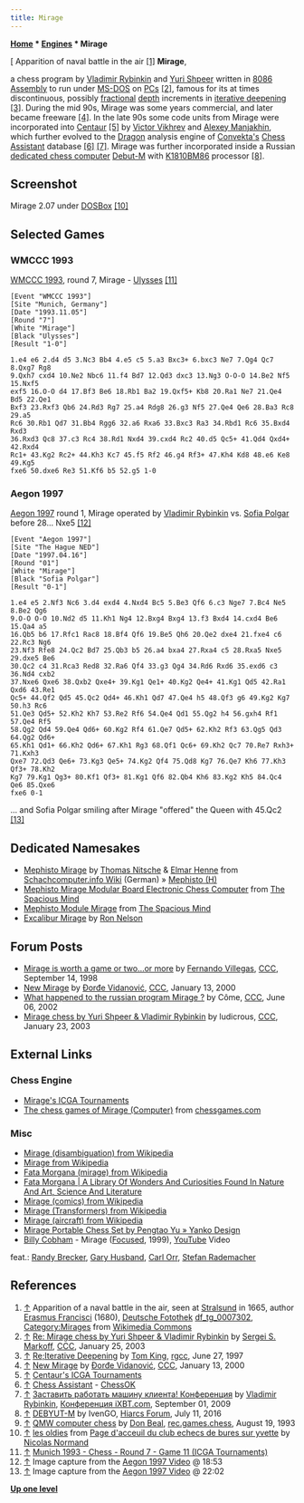 ```yaml
---
title: Mirage
---
```

**[Home](Home "Home") \* [Engines](Engines "Engines") \* Mirage**



[ Apparition of naval battle in the air <a id="cite-note-1" href="#cite-ref-1">[1]</a>
**Mirage**,  

a chess program by [Vladimir Rybinkin](Vladimir_Rybinkin "Vladimir Rybinkin") and [Yuri Shpeer](Yuri_Shpeer "Yuri Shpeer") written in [8086](8086 "8086") [Assembly](Assembly "Assembly") to run under [MS-DOS](MS-DOS "MS-DOS") on [PCs](IBM_PC "IBM PC") <a id="cite-note-2" href="#cite-ref-2">[2]</a>, famous for its at times discontinuous, possibly [fractional](Depth#FractionalPlies "Depth") [depth](Depth "Depth") increments in [iterative deepening](Iterative_Deepening "Iterative Deepening") <a id="cite-note-3" href="#cite-ref-3">[3]</a>.
During the mid 90s, Mirage was some years commercial, and later became freeware <a id="cite-note-4" href="#cite-ref-4">[4]</a>. 
In the late 90s some code units from Mirage were incorporated into [Centaur](Centaur "Centaur") <a id="cite-note-5" href="#cite-ref-5">[5]</a> by [Victor Vikhrev](Victor_Vikhrev "Victor Vikhrev") and [Alexey Manjakhin](Alexey_Manjakhin "Alexey Manjakhin"), which further evolved to the [Dragon](Dragon_(Chess_Assistant) "Dragon (Chess Assistant)") analysis engine of [Convekta's](ChessOK "ChessOK") [Chess Assistant](Chess_Assistant "Chess Assistant") database <a id="cite-note-6" href="#cite-ref-6">[6]</a> <a id="cite-note-7" href="#cite-ref-7">[7]</a>. Mirage was further incorporated inside a Russian [dedicated chess computer](Dedicated_Chess_Computers "Dedicated Chess Computers") [Debut-M](index.php?title=Debut-M&action=edit&redlink=1 "Debut-M (page does not exist)") with [K1810BM86](https://en.wikipedia.org/wiki/K1810BM86) processor <a id="cite-note-8" href="#cite-ref-8">[8]</a>.



## Screenshot


 [](http://lechiquier-orseen.pagesperso-orange.fr/DOS_Oldies/les_oldies.html) 
Mirage 2.07 under [DOSBox](https://en.wikipedia.org/wiki/DOSBox) <a id="cite-note-10" href="#cite-ref-10">[10]</a>



## Selected Games


### WMCCC 1993


[WMCCC 1993](WMCCC_1993 "WMCCC 1993"), round 7, Mirage - [Ulysses](Ulysses "Ulysses") <a id="cite-note-11" href="#cite-ref-11">[11]</a>




```
[Event "WMCCC 1993"]
[Site "Munich, Germany"]
[Date "1993.11.05"]
[Round "7"]
[White "Mirage"]
[Black "Ulysses"]
[Result "1-0"]

1.e4 e6 2.d4 d5 3.Nc3 Bb4 4.e5 c5 5.a3 Bxc3+ 6.bxc3 Ne7 7.Qg4 Qc7 8.Qxg7 Rg8 
9.Qxh7 cxd4 10.Ne2 Nbc6 11.f4 Bd7 12.Qd3 dxc3 13.Ng3 O-O-O 14.Be2 Nf5 15.Nxf5 
exf5 16.O-O d4 17.Bf3 Be6 18.Rb1 Ba2 19.Qxf5+ Kb8 20.Ra1 Ne7 21.Qe4 Bd5 22.Qe1 
Bxf3 23.Rxf3 Qb6 24.Rd3 Rg7 25.a4 Rdg8 26.g3 Nf5 27.Qe4 Qe6 28.Ba3 Rc8 29.a5 
Rc6 30.Rb1 Qd7 31.Bb4 Rgg6 32.a6 Rxa6 33.Bxc3 Ra3 34.Rbd1 Rc6 35.Bxd4 Rxd3 
36.Rxd3 Qc8 37.c3 Rc4 38.Rd1 Nxd4 39.cxd4 Rc2 40.d5 Qc5+ 41.Qd4 Qxd4+ 42.Rxd4 
Rc1+ 43.Kg2 Rc2+ 44.Kh3 Kc7 45.f5 Rf2 46.g4 Rf3+ 47.Kh4 Kd8 48.e6 Ke8 49.Kg5 
fxe6 50.dxe6 Re3 51.Kf6 b5 52.g5 1-0

```

### Aegon 1997


 [](File:MiragePolgarAegon97at2429.jpg) 
[Aegon 1997](Aegon_1997 "Aegon 1997") round 1, Mirage operated by [Vladimir Rybinkin](Vladimir_Rybinkin "Vladimir Rybinkin") vs. [Sofia Polgar](https://en.wikipedia.org/wiki/Sofia_Polgar) before 28... Nxe5 <a id="cite-note-12" href="#cite-ref-12">[12]</a>




```
[Event "Aegon 1997"]
[Site "The Hague NED"]
[Date "1997.04.16"]
[Round "01"]
[White "Mirage"]
[Black "Sofia Polgar"]
[Result "0-1"]

1.e4 e5 2.Nf3 Nc6 3.d4 exd4 4.Nxd4 Bc5 5.Be3 Qf6 6.c3 Nge7 7.Bc4 Ne5 8.Be2 Qg6
9.O-O O-O 10.Nd2 d5 11.Kh1 Ng4 12.Bxg4 Bxg4 13.f3 Bxd4 14.cxd4 Be6 15.Qa4 a5
16.Qb5 b6 17.Rfc1 Rac8 18.Bf4 Qf6 19.Be5 Qh6 20.Qe2 dxe4 21.fxe4 c6 22.Rc3 Ng6
23.Nf3 Rfe8 24.Qc2 Bd7 25.Qb3 b5 26.a4 bxa4 27.Rxa4 c5 28.Rxa5 Nxe5 29.dxe5 Be6
30.Qc2 c4 31.Rca3 Red8 32.Ra6 Qf4 33.g3 Qg4 34.Rd6 Rxd6 35.exd6 c3 36.Nd4 cxb2
37.Nxe6 Qxe6 38.Qxb2 Qxe4+ 39.Kg1 Qe1+ 40.Kg2 Qe4+ 41.Kg1 Qd5 42.Ra1 Qxd6 43.Re1
Qc5+ 44.Qf2 Qd5 45.Qc2 Qd4+ 46.Kh1 Qd7 47.Qe4 h5 48.Qf3 g6 49.Kg2 Kg7 50.h3 Rc6
51.Qe3 Qd5+ 52.Kh2 Kh7 53.Re2 Rf6 54.Qe4 Qd1 55.Qg2 h4 56.gxh4 Rf1 57.Qe4 Rf5
58.Qg2 Qd4 59.Qe4 Qd6+ 60.Kg2 Rf4 61.Qe7 Qd5+ 62.Kh2 Rf3 63.Qg5 Qd3 64.Qg2 Qd6+
65.Kh1 Qd1+ 66.Kh2 Qd6+ 67.Kh1 Rg3 68.Qf1 Qc6+ 69.Kh2 Qc7 70.Re7 Rxh3+ 71.Kxh3
Qxe7 72.Qd3 Qe6+ 73.Kg3 Qe5+ 74.Kg2 Qf4 75.Qd8 Kg7 76.Qe7 Kh6 77.Kh3 Qf3+ 78.Kh2
Kg7 79.Kg1 Qg3+ 80.Kf1 Qf3+ 81.Kg1 Qf6 82.Qb4 Kh6 83.Kg2 Kh5 84.Qc4 Qe6 85.Qxe6
fxe6 0-1

```

 [](File:Aegon1997MiragePolgar2202.jpg) 
... and Sofia Polgar smiling after Mirage "offered" the Queen with 45.Qc2 <a id="cite-note-13" href="#cite-ref-13">[13]</a>



## Dedicated Namesakes


* [Mephisto Mirage](http://www.schach-computer.info/wiki/index.php/Mephisto_Mirage) by [Thomas Nitsche](Thomas_Nitsche "Thomas Nitsche") & [Elmar Henne](Elmar_Henne "Elmar Henne") from [Schachcomputer.info Wiki](http://www.schach-computer.info/wiki/index.php/Hauptseite_En) (German) » [Mephisto (H)](Mephisto_(H) "Mephisto (H)")
* [Mephisto Mirage Modular Board Electronic Chess Computer](http://www.spacious-mind.com/html/mirage_modular_board.html) from [The Spacious Mind](The_Spacious_Mind "The Spacious Mind")
* [Mephisto Module Mirage](http://www.spacious-mind.com/html/module_mirage.html) from [The Spacious Mind](The_Spacious_Mind "The Spacious Mind")
* [Excalibur Mirage](Excalibur_Mirage "Excalibur Mirage") by [Ron Nelson](Ron_Nelson "Ron Nelson")


## Forum Posts


* [Mirage is worth a game or two...or more](https://www.stmintz.com/ccc/index.php?id=26653) by [Fernando Villegas](Fernando_Villegas "Fernando Villegas"), [CCC](CCC "CCC"), September 14, 1998
* [New Mirage](https://www.stmintz.com/ccc/index.php?id=88342) by [Đorđe Vidanović](%C4%90or%C4%91e_Vidanovi%C4%87 "Đorđe Vidanović"), [CCC](CCC "CCC"), January 13, 2000
* [What happened to the russian program Mirage ?](https://www.stmintz.com/ccc/index.php?id=234325) by Côme, [CCC](CCC "CCC"), June 06, 2002
* [Mirage chess by Yuri Shpeer & Vladimir Rybinkin](https://www.stmintz.com/ccc/index.php?id=279176) by ludicrous, [CCC](CCC "CCC"), January 23, 2003


## External Links


### Chess Engine


* [Mirage's ICGA Tournaments](https://www.game-ai-forum.org/icga-tournaments/program.php?id=205)
* [The chess games of Mirage (Computer)](http://www.chessgames.com/perl/chessplayer?pid=131090) from [chessgames.com](http://www.chessgames.com/index.html)


### Misc


* [Mirage (disambiguation) from Wikipedia](https://en.wikipedia.org/wiki/Mirage_%28disambiguation%29)
* [Mirage from Wikipedia](https://en.wikipedia.org/wiki/Mirage)
* [Fata Morgana (mirage) from Wikipedia](https://en.wikipedia.org/wiki/Fata_Morgana_%28mirage%29)
* [Fata Morgana | A Library Of Wonders And Curiosities Found In Nature And Art, Science And Literature](http://chestofbooks.com/reference/A-Library-Of-Wonders-And-Curiosities/Fata-Morgana.html)
* [Mirage (comics) from Wikipedia](https://en.wikipedia.org/wiki/Mirage_%28comics%29)
* [Mirage (Transformers) from Wikipedia](https://en.wikipedia.org/wiki/Mirage_%28Transformers%29)
* [Mirage (aircraft) from Wikipedia](https://en.wikipedia.org/wiki/Mirage_%28aircraft%29)
* [Mirage Portable Chess Set by Pengtao Yu » Yanko Design](http://www.yankodesign.com/2009/09/23/now-you-see-chess-now-you-dont/)
* [Billy Cobham](Category:Billy_Cobham "Category:Billy Cobham") - Mirage ([Focused](https://en.wikipedia.org/wiki/Focused_(album)), 1999), [YouTube](https://en.wikipedia.org/wiki/YouTube) Video


 feat.: [Randy Brecker](Category:Randy_Brecker "Category:Randy Brecker"), [Gary Husband](https://en.wikipedia.org/wiki/Gary_Husband), [Carl Orr](https://www.linkedin.com/pub/carl-orr/19/262/8a2), [Stefan Rademacher](http://www.summerjazz-hilden.de/musiker/stefan_rademacher/stefan_rademacher.html)
 
## References


1. <a id="cite-ref-1" href="#cite-note-1">↑</a> Apparition of a naval battle in the air, seen at [Stralsund](https://en.wikipedia.org/wiki/Stralsund) in 1665, author [Erasmus Francisci](https://en.wikipedia.org/wiki/Erasmus_Finx) (1680), [Deutsche Fotothek](https://en.wikipedia.org/wiki/Deutsche_Fotothek) [df\_tg\_0007302](http://www.deutschefotothek.de/documents/obj/88967302), [Category:Mirages](https://commons.wikimedia.org/wiki/Category:Mirages) from [Wikimedia Commons](https://en.wikipedia.org/wiki/Wikimedia_Commons)
2. <a id="cite-ref-2" href="#cite-note-2">↑</a> [Re: Mirage chess by Yuri Shpeer & Vladimir Rybinkin](https://www.stmintz.com/ccc/index.php?id=279436) by [Sergei S. Markoff](Sergei_Markoff "Sergei Markoff"), [CCC](CCC "CCC"), January 25, 2003
3. <a id="cite-ref-3" href="#cite-note-3">↑</a> [Re;Iterative Deepening](https://groups.google.com/d/msg/rec.games.chess.computer/24sL-_prZzw/7vEW3Fe6v9sJ) by [Tom King](Tom_King "Tom King"), [rgcc](Computer_Chess_Forums "Computer Chess Forums"), June 27, 1997
4. <a id="cite-ref-4" href="#cite-note-4">↑</a> [New Mirage](https://www.stmintz.com/ccc/index.php?id=88342) by [Đorđe Vidanović](%C4%90or%C4%91e_Vidanovi%C4%87 "Đorđe Vidanović"), [CCC](CCC "CCC"), January 13, 2000
5. <a id="cite-ref-5" href="#cite-note-5">↑</a> [Centaur's ICGA Tournaments](https://www.game-ai-forum.org/icga-tournaments/program.php?id=57)
6. <a id="cite-ref-6" href="#cite-note-6">↑</a> [Chess Assistant](http://chessok.com/?page_id=19894) - [ChessOK](ChessOK "ChessOK")
7. <a id="cite-ref-7" href="#cite-note-7">↑</a> [Заставить работать машину клиента! Конференция](http://forum.ixbt.com/topic.cgi?id=26:39751-20#308) by [Vladimir Rybinkin](Vladimir_Rybinkin "Vladimir Rybinkin"), [Конференция iXBT.com](http://forum.ixbt.com/), September 01, 2009
8. <a id="cite-ref-8" href="#cite-note-8">↑</a> [DEBYUT-M](http://www.hiarcs.net/forums/viewtopic.php?t=7967) by IvenGO, [Hiarcs Forum](Computer_Chess_Forums "Computer Chess Forums"), July 11, 2016
9. <a id="cite-ref-9" href="#cite-note-9">↑</a> [QMW computer chess](http://groups.google.com/group/rec.games.chess/browse_frm/thread/51267e26536fa912) by [Don Beal](Don_Beal "Don Beal"), [rec.games.chess](Computer_Chess_Forums "Computer Chess Forums"), August 19, 1993
10. <a id="cite-ref-10" href="#cite-note-10">↑</a> [les oldies](http://lechiquier-orseen.pagesperso-orange.fr/DOS_Oldies/les_oldies.html) from [Page d'acceuil du club echecs de bures sur yvette](http://lechiquier-orseen.pagesperso-orange.fr/index.html) by [Nicolas Normand](index.php?title=Nicolas_Normand&action=edit&redlink=1 "Nicolas Normand (page does not exist)")
11. <a id="cite-ref-11" href="#cite-note-11">↑</a> [Munich 1993 - Chess - Round 7 - Game 11 (ICGA Tournaments)](https://www.game-ai-forum.org/icga-tournaments/round.php?tournament=57&round=7&id=11)
12. <a id="cite-ref-12" href="#cite-note-12">↑</a> Image capture from the [Aegon 1997 Video](Aegon_1997#Video "Aegon 1997") @ 18:53
13. <a id="cite-ref-13" href="#cite-note-13">↑</a> Image capture from the [Aegon 1997 Video](Aegon_1997#Video "Aegon 1997") @ 22:02

**[Up one level](Engines "Engines")**







 
